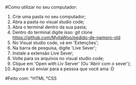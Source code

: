 #Como utilizar no seu computador:
1. Crie uma pasta no seu computador;
2. Abra a pasta no visual studio code;
3. Abra o terminal dentro da sua pasta;
4. Dentro do terminal digite isso:
git clone https://github.com/MyllaWoo/pedido-de-namoro-old
5. No Visual studio code, vá em 'Extenções';
6. Na barra de pesquisa, digite 'Live Sever';
7. Instale a extensão Live Sever;
8. Volte para os arquivos no visual studio code;
9. Clique em 'Open  with Liv Server' (Ou 'Abrir com o sever');
10. Agora é só enviar para a pessoa que você ama   :D

#Feito com:
°HTML
°CSS
